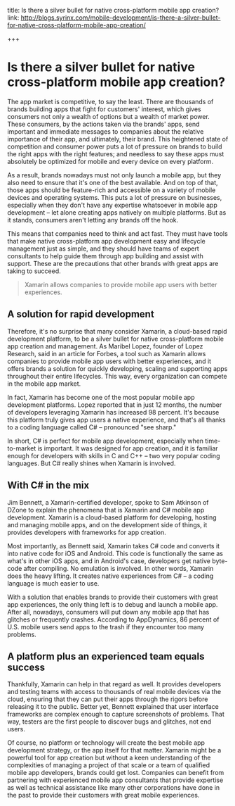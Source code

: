 title: Is there a silver bullet for native cross-platform mobile app creation?
link: http://blogs.syrinx.com/mobile-development/is-there-a-silver-bullet-for-native-cross-platform-mobile-app-creation/

+++

# Is there a silver bullet for native cross-platform mobile app creation?

The app market is competitive, to say the least. There are thousands of brands building apps that fight for customers' interest, which gives consumers not only a wealth of options but a wealth of market power. These consumers, by the actions taken via the brands' apps, send important and immediate messages to companies about the relative importance of their app, and ultimately, their brand. This heightened state of competition and consumer power puts a lot of pressure on brands to build the right apps with the right features; and needless to say these apps must absolutely be optimized for mobile and every device on every platform.

As a result, brands nowadays must not only launch a mobile app, but they also need to ensure that it's one of the best available. And on top of that, those apps should be feature-rich and accessible on a variety of mobile devices and operating systems. This puts a lot of pressure on businesses, especially when they don't have any expertise whatsoever in mobile app development – let alone creating apps natively on multiple platforms. But as it stands, consumers aren't letting any brands off the hook.

This means that companies need to think and act fast. They must have tools that make native cross-platform app development easy and lifecycle management just as simple, and they should have teams of expert consultants to help guide them through app building and assist with support. These are the precautions that other brands with great apps are taking to succeed.

> Xamarin allows companies to provide mobile app users with better experiences.

## A solution for rapid development

Therefore, it's no surprise that many consider Xamarin, a cloud-based rapid development platform, to be a silver bullet for native cross-platform mobile app creation and management. As Maribel Lopez, founder of Lopez Research, said in an article for Forbes, a tool such as Xamarin allows companies to provide mobile app users with better experiences, and it offers brands a solution for quickly developing, scaling and supporting apps throughout their entire lifecycles. This way, every organization can compete in the mobile app market.

In fact, Xamarin has become one of the most popular mobile app development platforms. Lopez reported that in just 12 months, the number of developers leveraging Xamarin has increased 98 percent. It's because this platform truly gives app users a native experience, and that's all thanks to a coding language called C# – pronounced "see sharp."

In short, C# is perfect for mobile app development, especially when time-to-market is important. It was designed for app creation, and it is familiar enough for developers with skills in C and C++ – two very popular coding languages. But C# really shines when Xamarin is involved.

## With C# in the mix

Jim Bennett, a Xamarin-certified developer, spoke to Sam Atkinson of DZone to explain the phenomena that is Xamarin and C# mobile app development. Xamarin is a cloud-based platform for developing, hosting and managing mobile apps, and on the development side of things, it provides developers with frameworks for app creation.

Most importantly, as Bennett said, Xamarin takes C# code and converts it into native code for iOS and Android. This code is functionally the same as what's in other iOS apps, and in Android's case, developers get native byte-code after compiling. No emulation is involved. In other words, Xamarin does the heavy lifting. It creates native experiences from C# – a coding language is much easier to use.

With a solution that enables brands to provide their customers with great app experiences, the only thing left is to debug and launch a mobile app. After all, nowadays, consumers will put down any mobile app that has glitches or frequently crashes. According to AppDynamics, 86 percent of U.S. mobile users send apps to the trash if they encounter too many problems.

## A platform plus an experienced team equals success

Thankfully, Xamarin can help in that regard as well. It provides developers and testing teams with access to thousands of real mobile devices via the cloud, ensuring that they can put their apps through the rigors before releasing it to the public. Better yet, Bennett explained that user interface frameworks are complex enough to capture screenshots of problems. That way, testers are the first people to discover bugs and glitches, not end users.

Of course, no platform or technology will create the best mobile app development strategy, or the app itself for that matter. Xamarin might be a powerful tool for app creation but without a keen understanding of the complexities of managing a project of that scale or a team of qualified mobile app developers, brands could get lost. Companies can benefit from partnering with experienced mobile app consultants that provide expertise as well as technical assistance like many other corporations have done in the past to provide their customers with great mobile experiences.
